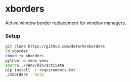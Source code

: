 # xborders
Active window border replacement for window managers.

### Setup
```sh
git clone https://github.com/deter0/xborders
cd xborder
chmod +x xborders
python -m venv venv
source ./venv/bin/activate
pip install -r requirements.txt
./xborders --help
```

